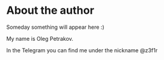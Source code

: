 # About the author

Someday something will appear here :\) 

My name is Oleg Petrakov. 

In the Telegram you can find me under the nickname @z3f1r

